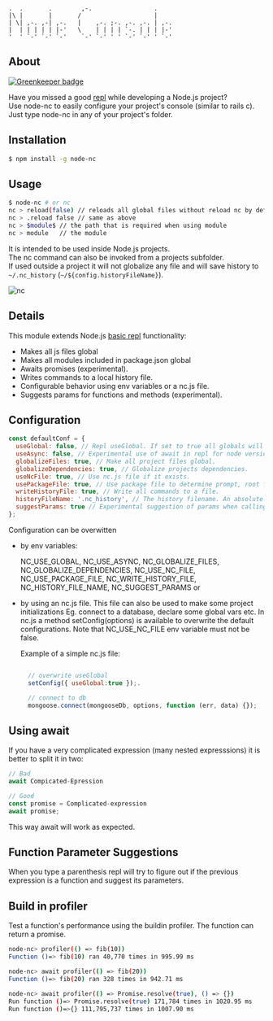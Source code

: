 ```
.  .       .        ,-.                 .
|\ |       |       /                    |
| \| ,-. ,-| ,-.   |    ,-. ;-. ,-. ,-. | ,-.
|  | | | | | |-'   \    | | | | `-. | | | |-'
'  ' `-' `-' `-'    `-' `-' ' ' `-' `-' ' `-'

```
## About

[![Greenkeeper badge](https://badges.greenkeeper.io/nikostoulas/node-nc.svg)](https://greenkeeper.io/)

Have you missed a good [repl](https://en.wikipedia.org/wiki/Read%E2%80%93eval%E2%80%93print_loop) while developing a Node.js project?  
Use node-nc to easily configure your project's console (similar to rails c).  
Just type node-nc in any of your project's folder.

## Installation

```bash
$ npm install -g node-nc
```

## Usage

```bash
$ node-nc # or nc
nc > reload(false) // reloads all global files without reload nc by default
nc > .reload false // same as above
nc > $module$ // the path that is required when using module
nc > module   // the module
```

It is intended to be used inside  Node.js projects.  
The nc command can also be invoked from a projects subfolder.  
If used outside a project it will not globalize any file and will save history to `~/.nc_history` (`~/${config.historyFileName}`).

![nc](https://raw.githubusercontent.com/nikostoulas/node-nc/master/usage.gif)

## Details

This module extends Node.js [basic repl](https://nodejs.org/api/repl.html) functionality:

* Makes all js files global
* Makes all modules included in package.json global
* Awaits promises (experimental).
* Writes commands to a local history file.
* Configurable behavior using env variables or a nc.js file.
* Suggests params for functions and methods (experimental).


## Configuration

```javascript
const defaultConf = {
  useGlobal: false, // Repl useGlobal. If set to true all globals will be inside nc namespace.
  useAsync: false, // Experimental use of await in repl for node versions that don't support top level await.
  globalizeFiles: true, // Make all project files global.
  globalizeDependencies: true, // Globalize projects dependencies.
  useNcFile: true, // Use nc.js file if it exists.
  usePackageFile: true, // Use package file to determine prompt, root folter and dependencies.
  writeHistoryFile: true, // Write all commands to a file.
  historyFileName: '.nc_history', // The history filename. An absolute path can also be given.
  suggestParams: true // Experimental suggestion of params when calling a function
};
```

Configuration can be overwitten

* by env variables:

  NC_USE_GLOBAL, NC_USE_ASYNC, NC_GLOBALIZE_FILES,
  NC_GLOBALIZE_DEPENDENCIES, NC_USE_NC_FILE, NC_USE_PACKAGE_FILE,
  NC_WRITE_HISTORY_FILE, NC_HISTORY_FILE_NAME, NC_SUGGEST_PARAMS or
* by using an nc.js file. This file can also be used to make some project initializations
  Eg. connect to a database, declare some global vars etc.
  In nc.js a method setConfig(options) is available to overwrite the default configurations.
  Note that NC_USE_NC_FILE env variable must not be false.

  Example of a simple nc.js file:

  ```javascript

    // overwrite useGlobal
    setConfig({ useGlobal:true });.

    // connect to db
    mongoose.connect(mongooseDb, options, function (err, data) {});
  ```

## Using await

If you have a very complicated expression (many nested expresssions) it is better to split it in two:

```javascript
// Bad
await Compicated-Epression

// Good
const promise = Complicated-expression
await promise;
```

This way await will work as expected.

## Function Parameter Suggestions

When you type a parenthesis repl will try to figure out if the previous expression is
a function and suggest its parameters.

## Build in profiler

Test a function's performance using the buildin profiler.
The function can return a promise.

```bash
node-nc> profiler(() => fib(10))
Function ()=> fib(10) ran 40,770 times in 995.99 ms

node-nc> await profiler(() => fib(20))
Function ()=> fib(20) ran 328 times in 942.71 ms

node-nc> await profiler(() => Promise.resolve(true), () => {})
Run function ()=> Promise.resolve(true) 171,784 times in 1020.95 ms
Run function ()=>{} 111,795,737 times in 1007.90 ms
```
